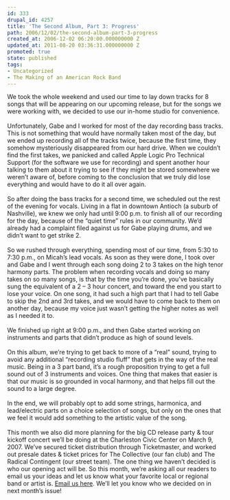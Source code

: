 ```yaml
---
id: 333
drupal_id: 4257
title: 'The Second Album, Part 3: Progress'
path: 2006/12/02/the-second-album-part-3-progress
created_at: 2006-12-02 06:20:00.000000000 Z
updated_at: 2011-08-20 03:36:31.000000000 Z
promoted: true
state: published
tags:
- Uncategorized
- The Making of an American Rock Band
---
```

We took the whole weekend and used our time to lay down tracks for 8 songs that will be appearing on our upcoming release, but for the songs we were working with, we decided to use our in-home studio for convenience.<br /><br />Unfortunately, Gabe and I worked for most of the day recording bass tracks. This is not something that would have normally taken most of the day, but we ended up recording all of the tracks twice, because the first time, they somehow mysteriously disappeared from our hard drive. When we couldn’t find the first takes, we panicked and called Apple Logic Pro Technical Support (for the software we use for recording) and spent another hour talking to them about it trying to see if they might be stored somewhere we weren’t aware of, before coming to the conclusion that we truly did lose everything and would have to do it all over again.<br /><br />So after doing the bass tracks for a second time, we scheduled out the rest of the evening for vocals. Living in a flat in downtown Antioch (a suburb of Nashville), we knew we only had until 9:00 p.m. to finish all of our recording for the day, because of the “quiet time” rules in our community. We’d already had a complaint filed against us for Gabe playing drums, and we didn’t want to get strike 2.<br /><br />So we rushed through everything, spending most of our time, from 5:30 to 7:30 p.m., on Micah’s lead vocals. As soon as they were done, I took over and Gabe and I went through each song doing 2 to 3 takes on the high tenor harmony parts. The problem when recording vocals and doing so many takes on so many songs, is that by the time you’re done, you’ve basically sung the equivalent of a 2 – 3 hour concert, and toward the end you start to lose your voice. On one song, it had such a high part that I had to tell Gabe to skip the 2nd and 3rd takes, and we would have to come back to them on another day, because my voice just wasn’t getting the higher notes as well as I needed it to.<br /><br />We finished up right at 9:00 p.m., and then Gabe started working on instruments and parts that didn’t produce as high of sound levels.<br /><br />On this album, we’re trying to get back to more of a “real” sound, trying to avoid any additional “recording studio fluff” that gets in the way of the real music. Being in a 3 part band, it’s a rough proposition trying to get a full sound out of 3 instruments and voices. One thing that makes that easier is that our music is so grounded in vocal harmony, and that helps fill out the sound to a large degree.<br /><br />In the end, we will probably opt to add some strings, harmonica, and lead/electric parts on a choice selection of songs, but only on the ones that we feel it would add something to the artistic value of the song.<br /><br />This month we also did more planning for the big CD release party &amp; tour kickoff concert we’ll be doing at the Charleston Civic Center on March 9, 2007. We’ve secured ticket distribution through Ticketmaster, and worked out presale dates &amp; ticket prices for The Collective (our fan club) and The Radical Contingent (our street team). The one thing we haven’t decided is who our opening act will be. So this month, we’re asking all our readers to email us your ideas and let us know what your favorite local or regional band or artist is. <a href="http://www.reddingbrothers.com/index.php?option=com_contact&amp;task=view&amp;contact_id=1&amp;Itemid=74">Email us here</a>. We’ll let you know who we decided on in next month’s issue!
